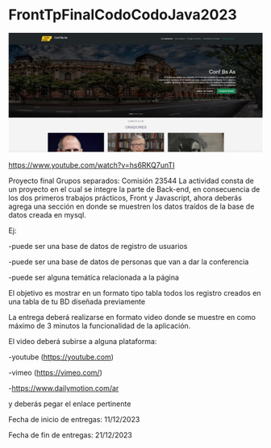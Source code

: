 # FrontTpFinalCodoCodoJava2023



![Imagen](./assets/imagenes/fototp.png)

https://www.youtube.com/watch?v=hs6RKQ7unTI

Proyecto final
Grupos separados: Comisión 23544
La actividad consta de un proyecto en el cual se integre la parte de Back-end, en consecuencia de los dos primeros trabajos prácticos, Front y Javascript, ahora deberás agrega una sección en donde se muestren los datos traídos de la base de datos creada en mysql.

Ej:

-puede ser una base de datos de registro de usuarios

-puede ser una base de datos de personas que van a dar la conferencia

-puede ser alguna temática relacionada a la página

El objetivo es mostrar en un formato tipo tabla todos los registro creados en una tabla de tu BD diseñada previamente

La entrega deberá realizarse en formato video donde se muestre en como máximo de 3 minutos la funcionalidad de la aplicación.

El video deberá subirse a alguna plataforma:

-youtube (https://youtube.com)

-vimeo (https://vimeo.com/)

-https://www.dailymotion.com/ar

y deberás pegar el enlace pertinente

 

Fecha de inicio de entregas: 11/12/2023

Fecha de fin de entregas: 21/12/2023